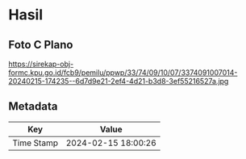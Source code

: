 # Hasil

## Foto C Plano

https://sirekap-obj-formc.kpu.go.id/fcb9/pemilu/ppwp/33/74/09/10/07/3374091007014-20240215-174235--6d7d9e21-2ef4-4d21-b3d8-3ef55216527a.jpg


## Metadata

| Key        | Value               |
| ---------- | ------------------- |
| Time Stamp | 2024-02-15 18:00:26 |



